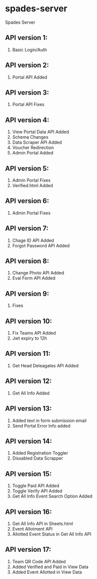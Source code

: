 # spades-server
Spades Server

## API version 1:
1. Basic Login/Auth

## API version 2:
1. Portal API Added

## API version 3:
1. Portal API Fixes

## API version 4:
1. View Portal Data API Added
2. Schema Changes
3. Data Scraper API Added
4. Voucher Redirection
5. Admin Portal Added

## API version 5:
1. Admin Portal Fixes
2. Verified.html Added

## API version 6:
1. Admin Portal Fixes

## API version 7:
1. Chage ID API Added
2. Forgot Password API Added

## API version 8:
1. Change Photo API Added
2. Eval Form API Added

## API version 9:
1. Fixes

## API version 10:
1. Fix Teams API Added
2. Jwt expiry to 12h

## API version 11:
1. Get Head Deleagates API Added

## API version 12:
1. Get All Info Added

## API version 13:
1. Added text in form submission email
2. Send Portal Error Info added

## API version 14:
1. Added Registration Toggler
2. Dissabled Data Scrapper

## API version 15:
1. Toggle Paid API Added
2. Toggle Verify API Added
3. Get All Info Event Search Option Added

## API version 16:
1. Get All Info API in Sheets.html
2. Event Allotment API
3. Allotted Event Status in Get All Info API

## API version 17:
1. Team QR Code API Added
2. Added Verified and Paid in View Data
3. Added Event Allotted in View Data